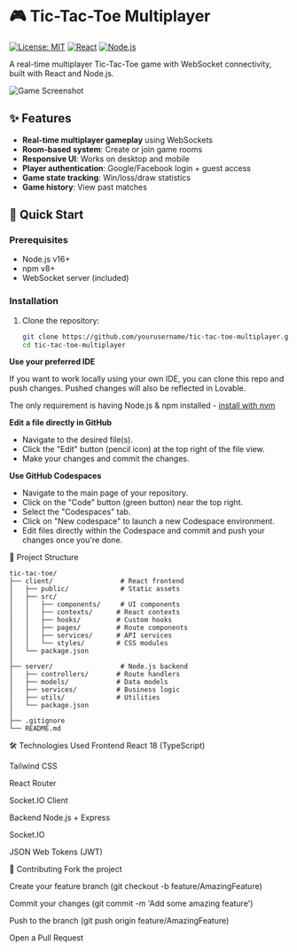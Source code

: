 # 🎮 Tic-Tac-Toe Multiplayer

[![License: MIT](https://img.shields.io/badge/License-MIT-blue.svg)](https://opensource.org/licenses/MIT)
[![React](https://img.shields.io/badge/React-18.2+-61DAFB.svg?logo=react)](https://reactjs.org/)
[![Node.js](https://img.shields.io/badge/Node.js-16.+-339933.svg?logo=node.js)](https://nodejs.org/)

A real-time multiplayer Tic-Tac-Toe game with WebSocket connectivity, built with React and Node.js.

![Game Screenshot](./screenshot.png) <!-- Add actual screenshot later -->

## ✨ Features

- **Real-time multiplayer gameplay** using WebSockets
- **Room-based system**: Create or join game rooms
- **Responsive UI**: Works on desktop and mobile
- **Player authentication**: Google/Facebook login + guest access
- **Game state tracking**: Win/loss/draw statistics
- **Game history**: View past matches

## 🚀 Quick Start

### Prerequisites
- Node.js v16+
- npm v8+
- WebSocket server (included)

### Installation

1. Clone the repository:
   ```bash
   git clone https://github.com/yourusername/tic-tac-toe-multiplayer.git
   cd tic-tac-toe-multiplayer
   ```

**Use your preferred IDE**

If you want to work locally using your own IDE, you can clone this repo and push changes. Pushed changes will also be reflected in Lovable.

The only requirement is having Node.js & npm installed - [install with nvm](https://github.com/nvm-sh/nvm#installing-and-updating)


**Edit a file directly in GitHub**

- Navigate to the desired file(s).
- Click the "Edit" button (pencil icon) at the top right of the file view.
- Make your changes and commit the changes.

**Use GitHub Codespaces**

- Navigate to the main page of your repository.
- Click on the "Code" button (green button) near the top right.
- Select the "Codespaces" tab.
- Click on "New codespace" to launch a new Codespace environment.
- Edit files directly within the Codespace and commit and push your changes once you're done.

📂 Project Structure
```
tic-tac-toe/
├── client/                 # React frontend
│   ├── public/             # Static assets
│   ├── src/
│   │   ├── components/     # UI components
│   │   ├── contexts/      # React contexts
│   │   ├── hooks/         # Custom hooks
│   │   ├── pages/         # Route components
│   │   ├── services/      # API services
│   │   └── styles/        # CSS modules
│   └── package.json
│
├── server/                 # Node.js backend
│   ├── controllers/       # Route handlers
│   ├── models/            # Data models
│   ├── services/          # Business logic
│   ├── utils/             # Utilities
│   └── package.json
│
├── .gitignore
└── README.md
```

🛠️ Technologies Used
Frontend
React 18 (TypeScript)

Tailwind CSS

React Router

Socket.IO Client

Backend
Node.js + Express

Socket.IO

JSON Web Tokens (JWT)

🤝 Contributing
Fork the project

Create your feature branch (git checkout -b feature/AmazingFeature)

Commit your changes (git commit -m 'Add some amazing feature')

Push to the branch (git push origin feature/AmazingFeature)

Open a Pull Request
